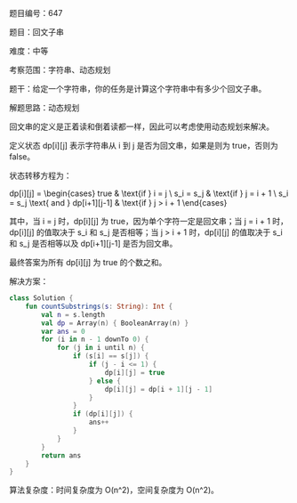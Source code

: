 题目编号：647

题目：回文子串

难度：中等

考察范围：字符串、动态规划

题干：给定一个字符串，你的任务是计算这个字符串中有多少个回文子串。

解题思路：动态规划

回文串的定义是正着读和倒着读都一样，因此可以考虑使用动态规划来解决。

定义状态 dp[i][j] 表示字符串从 i 到 j 是否为回文串，如果是则为 true，否则为 false。

状态转移方程为：


dp[i][j] = \begin{cases}
true & \text{if } i = j \\
s_i = s_j & \text{if } j = i + 1 \\
s_i = s_j \text{ and } dp[i+1][j-1] & \text{if } j > i + 1
\end{cases}


其中，当 i = j 时，dp[i][j] 为 true，因为单个字符一定是回文串；当 j = i + 1 时，dp[i][j] 的值取决于 s_i 和 s_j 是否相等；当 j > i + 1 时，dp[i][j] 的值取决于 s_i 和 s_j 是否相等以及 dp[i+1][j-1] 是否为回文串。

最终答案为所有 dp[i][j] 为 true 的个数之和。

解决方案：

```kotlin
class Solution {
    fun countSubstrings(s: String): Int {
        val n = s.length
        val dp = Array(n) { BooleanArray(n) }
        var ans = 0
        for (i in n - 1 downTo 0) {
            for (j in i until n) {
                if (s[i] == s[j]) {
                    if (j - i <= 1) {
                        dp[i][j] = true
                    } else {
                        dp[i][j] = dp[i + 1][j - 1]
                    }
                }
                if (dp[i][j]) {
                    ans++
                }
            }
        }
        return ans
    }
}
```

算法复杂度：时间复杂度为 O(n^2)，空间复杂度为 O(n^2)。